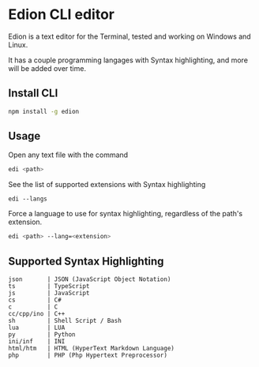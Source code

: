 # Edion CLI editor
Edion is a text editor for the Terminal, tested and working on Windows and Linux.

It has a couple programming langages with Syntax highlighting, and more will be added over time.

## Install CLI
```bash
npm install -g edion
```

## Usage
Open any text file with the command
```bash
edi <path>
```

See the list of supported extensions with Syntax highlighting
```
edi --langs
```

Force a language to use for syntax highlighting, regardless of the path's extension.
```bash
edi <path> --lang=<extension>
```

## Supported Syntax Highlighting
```
json       | JSON (JavaScript Object Notation)
ts         | TypeScript
js         | JavaScript
cs         | C#
c          | C
cc/cpp/ino | C++
sh         | Shell Script / Bash
lua        | LUA
py         | Python
ini/inf    | INI
html/htm   | HTML (HyperText Markdown Language)
php        | PHP (Php Hypertext Preprocessor)
```